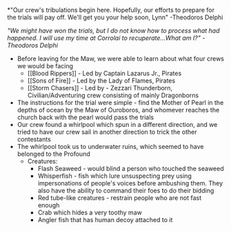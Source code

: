 *"Our crew's tribulations begin here. Hopefully, our efforts to prepare for the trials will pay off. We'll get you your help soon, Lynn" -Theodoros Delphi 

*"We might have won the trials, but I do not know how to process what had happened. I will use my time at Corrolai to recuperate…What am I?" -Theodoros Delphi*

- Before leaving for the Maw, we were able to learn about what four crews we would be facing 
	- [[Blood Rippers]] - Led by Captain Lazarus Jr., Pirates
	- [[Sons of Fire]] - Led by the Lady of Flames, Pirates
	- [[Storm Chasers]] - Led by - Zezzari Thunderborn, Civilian/Adventuring crew consisting of mainly Dragonborns
- The instructions for the trial were simple - find the Mother of Pearl in the depths of ocean by the Maw of Ouroboros, and whomever reaches the church back with the pearl would pass the trials
- Our crew found a whirlpool which spun in a different direction, and we tried to have our crew sail in another direction to trick the other contestants
- The whirlpool took us to underwater ruins, which seemed to have belonged to the Profound
    - Creatures:
        - Flash Seaweed - would blind a person who touched the seaweed
        - Whisperfish - fish which lure unsuspecting prey using impersonations of people's voices before ambushing them. They also have the ability to command their foes to do their bidding
        - Red tube-like creatures - restrain people who are not fast enough
        - Crab which hides a very toothy maw
        - Angler fish that has human decoy attached to it